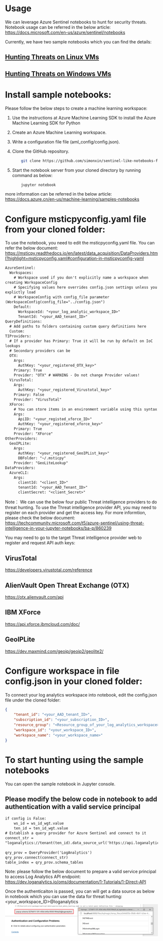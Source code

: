 # Usage
We can leverage Azure Sentinel notebooks to hunt for security threats.
Notebook usage can be referred in the below article: 
https://docs.microsoft.com/en-us/azure/sentinel/notebooks

Currently, we have two sample notebooks which you can find the details: 
## [Hunting Threats on Linux VMs](https://github.com/simonxin/sentinel-like-notebooks-for-mooncake/blob/master/Entity%20Explorer%20-%20Linux%20Host.ipynb)
## [Hunting Threats on Windows VMs](https://github.com/simonxin/sentinel-like-notebooks-for-mooncake/blob/master/Entity%20Explorer%20-%20Windows%20Host.ipynb)


# Install sample notebooks: 
Please follow the below steps to create a machine learning workspace:
1) Use the instructions at Azure Machine Learning SDK to install the Azure Machine Learning SDK for Python
2) Create an Azure Machine Learning workspace.
3) Write a configuration file file (aml_config/config.json).
4) Clone the GitHub repository.
    ```bash
        git clone https://github.com/simonxin/sentinel-like-notebooks-for-mooncake
    ````
5) Start the notebook server from your cloned directory by running command as below: 

    ```bash
        jupyter notebook
    ```

more information can be referred in the below article:
https://docs.azure.cn/en-us/machine-learning/samples-notebooks


# Configure msticpyconfig.yaml file from your cloned folder:
To use the notebook, you need to edit the msticpyconfig.yaml file. 
You can refer the below document: 
https://msticpy.readthedocs.io/en/latest/data_acquisition/DataProviders.html?highlight=msticpyconfig.yaml#configuration-in-msticpyconfig-yaml

```sample_file
AzureSentinel:
  Workspaces:
    # Workspace used if you don't explicitly name a workspace when creating WorkspaceConfig
    # Specifying values here overrides config.json settings unless you explictly load
    # WorkspaceConfig with config_file parameter (WorkspaceConfig(config_file="../config.json")
    Default:
      WorkspaceId: "<your_log_analytic_workspace_ID>"
      TenantId: "<your_AAD_tenant_ID>"
QueryDefinitions:
  # Add paths to folders containing custom query definitions here
  Custom:
TIProviders:
  # If a provider has Primary: True it will be run by default on IoC lookups
  # Secondary providers can be
  OTX:
    Args:
      AuthKey: "<your_registered_OTX_key>"
    Primary: True
    Provider: "OTX" # WARNING - Do not change Provider values!
  VirusTotal:
    Args:
      AuthKey: "<your_registered_Virustotal_key>"
    Primary: False
    Provider: "VirusTotal"
  XForce:
    # You can store items in an environment variable using this syntax
    Args:
      ApiID: "<your_registed_xforce_ID>"
      AuthKey: "<your_registered_xforce_key>"
    Primary: True
    Provider: "XForce"
OtherProviders:
  GeoIPLite:
    Args:
      AuthKey: "<your_registered_GeoIPList_key>"
      DBFolder: "~/.msticpy"
    Provider: "GeoLiteLookup"
DataProviders:
  AzureCLI:
    Args:
      clientId: "<client_ID>"
      tenantId: "<your_AAD_Tenant_ID>"
      clientSecret: "<client_Secret>"
```

Note：
We can use the below four public Threat intelligence providers to do threat hunting. To use the Threat intelligence provider API, you may need to register on each provider and get the access key.
For more informtion, please check the below document:  
https://techcommunity.microsoft.com/t5/azure-sentinel/using-threat-intelligence-in-your-jupyter-notebooks/ba-p/860239

You may need to go to the target Threat intelligence provider web to register and request API auth keys: 

## VirusTotal 
https://developers.virustotal.com/reference

## AlienVault Open Threat Exchange  (OTX)
https://otx.alienvault.com/api

## IBM XForce 
https://api.xforce.ibmcloud.com/doc/

## GeoIPLite
https://dev.maxmind.com/geoip/geoip2/geolite2/



# Configure workspace in file config.json in your cloned folder:  
To connect your log analytics workspace into notebook, edit the config.json file under the cloned folder: 
```config.json
{
    "tenant_id": "<your_AAD_tenant_ID>",
    "subscription_id": "<your_subscription_ID>",
    "resource_group": "<Resource_group_of_your_log_analytics_workspace>",
    "workspace_id": "<your_workspace_ID>",
    "workspace_name": "<your_workspace_name>"
}
```

# To start hunting using the sample notebooks
You can open the sample notebook in Jupyter console. 

## Please modify the below code in notebook to add authentication with a valid service principal

```authentication code
if config is False:
    ws_id = ws_id_wgt.value
    ten_id = ten_id_wgt.value
# Establish a query provider for Azure Sentinel and connect to it
connect_str = "loganalytics://tenant(ten_id).data_source_url('https://api.loganalytics.azure.cn').aad_url('https://login.chinacloudapi.cn').clientid('<your_client_id>').clientsecret('<your_cient_secret>').workspace(ws_id)"

qry_prov = QueryProvider('LogAnalytics')
qry_prov.connect(connect_str)
table_index = qry_prov.schema_tables
```

Note: please follow the below document to prepare a valid service principal to access Log Analytics API endpoint:
https://dev.loganalytics.io/oms/documentation/1-Tutorials/1-Direct-API

Once the authenticaiton is passed, you can will get a data source as below in notebook which you can use the data for threat hunting: 
<your_workspace_ID>@loganalytics
![](https://github.com/simonxin/sentinel-like-notebooks-for-mooncake/blob/master/img/logadatasource.png)

